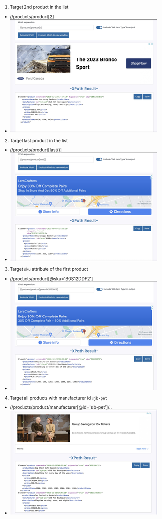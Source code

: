 1. Target 2nd product in the list
- //products/product[2]
- ![image info](../assets/1.jpeg)

2. Target last product in the list
- //products/product[last()]
- ![image info](../assets/2.jpeg)

3. Target `sku` attribute of the first product
- //products/product[@sku='BOS12DDF2']
- ![image info](../assets/3.jpeg)

4. Target all products with manufacturer id `sjb-pet`
- //products/product/manufacturer[@id='sjb-pet']/..
- ![image info](../assets/4.jpeg)
